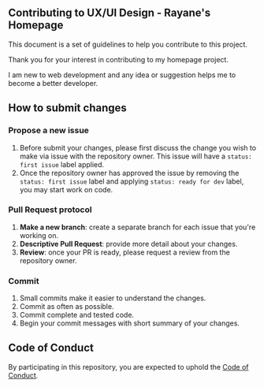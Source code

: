## Contributing to UX/UI Design - Rayane's Homepage

This document is a set of guidelines to help you contribute to this project.

Thank you for your interest in contributing to my homepage project.

I am new to web development and any idea or suggestion helps me to become a better developer.

## How to submit changes

### Propose a new issue

1. Before submit your changes, please first discuss the change you wish to make via issue with the repository owner. This issue will have a `status: first issue` label applied.
2. Once the repository owner has approved the issue by removing the `status: first issue` label and applying `status: ready for dev` label, you may start work on code.

### Pull Request protocol

1. **Make a new branch**: create a separate branch for each issue that you're working on.
2. **Descriptive Pull Request**: provide more detail about your changes.
3. **Review**: once your PR is ready, please request a review from the repository owner.

### Commit

1. Small commits make it easier to understand the changes.
2. Commit as often as possible.
3. Commit complete and tested code.
4. Begin your commit messages with short summary of your changes.

## Code of Conduct

By participating in this repository, you are expected to uphold the [Code of Conduct](https://github.com/rayanejsilva/UX-UI-Design-Homepage/blob/main/CODE_OF_CONDUCT.md).
